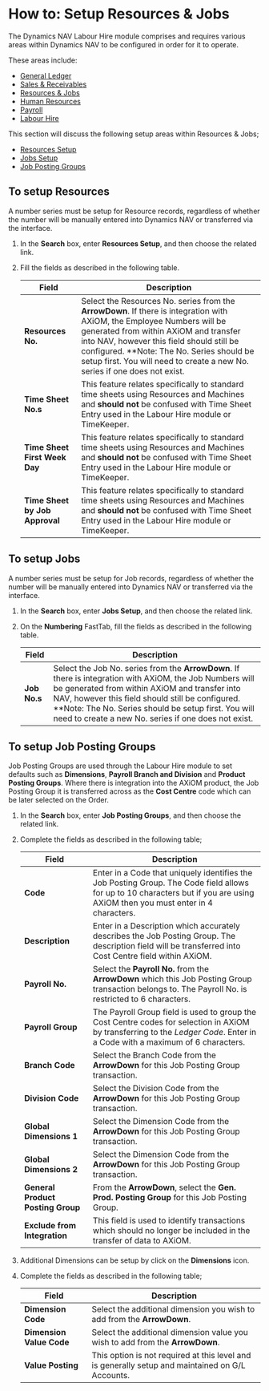 # How to: Setup Resources & Jobs

The Dynamics NAV Labour Hire module comprises and requires various areas within Dynamics NAV
to be configured in order for it to operate. 

These areas include:

- [General Ledger](au-labour-setup-general-ledger.md)
- [Sales & Receivables](au-labour-setup-sales-receivables.md)
- [Resources & Jobs](au-labour-setup-resources-jobs.md)
- [Human Resources](au-labour-setup-human-resources.md)
- [Payroll](au-labour-setup-payroll.md)
- [Labour Hire](au-labour-setup-labour-hire.md)

This section will discuss the following setup areas within Resources & Jobs;

- [Resources Setup](#to-setup-resources)
- [Jobs Setup](#to-setup-jobs)
- [Job Posting Groups](#to-setup-job-posting-groups)

## To setup Resources
A number series must be setup for Resource records, regardless of whether the number will be manually entered into Dynamics NAV or transferred via the interface.

1. In the **Search** box, enter **Resources Setup**, and then choose the related link.  
2. Fill the fields as described in the following table.  

    |Field|Description|  
    |---------------------------------|---------------------------------------|  
    |**Resources No.**|Select the Resources No. series from the **ArrowDown**. If there is integration with AXiOM, the Employee Numbers will be generated from within AXiOM and transfer into NAV, however this field should still be configured. **Note: The No. Series should be setup first.  You will need to create a new No. series if one does not exist.|  
    |**Time Sheet No.s**|This feature relates specifically to standard time sheets using Resources and Machines and **should not** be confused with Time Sheet Entry used in the Labour Hire module or TimeKeeper.|  
    |**Time Sheet First Week Day**|This feature relates specifically to standard time sheets using Resources and Machines and **should not** be confused with Time Sheet Entry used in the Labour Hire module or TimeKeeper.|  
    |**Time Sheet by Job Approval**|This feature relates specifically to standard time sheets using Resources and Machines and **should not** be confused with Time Sheet Entry used in the Labour Hire module or TimeKeeper.| 
        

## To setup Jobs
A number series must be setup for Job records, regardless of whether the number will be manually entered into Dynamics NAV or transferred via the interface.

1. In the **Search** box, enter **Jobs Setup**, and then choose the related link.  
2. On the **Numbering** FastTab, fill the fields as described in the following table.  

    |Field|Description|  
    |---------------------------------|---------------------------------------|  
    |**Job No.s**|Select the Job No. series from the **ArrowDown**.  If there is integration with AXiOM, the Job Numbers will be generated from within AXiOM and transfer into NAV, however this field should still be configured. **Note: The No. Series should be setup first.  You will need to create a new No. series if one does not exist.|  
       

## To setup Job Posting Groups
Job Posting Groups are used through the Labour Hire module to set defaults such as **Dimensions**, **Payroll Branch and Division** and **Product Posting Groups**.  Where there is integration into the AXiOM product, the Job Posting Group it is transferred across as the **Cost Centre** code which can be later selected on the Order.

1. In the **Search** box, enter **Job Posting Groups**, and then choose the related link.  
2. Complete the fields as described in the following table;

    |Field|Description|  
    |---------------------------------|---------------------------------------|  
    |**Code**|Enter in a Code that uniquely identifies the Job Posting Group.  The Code field allows for up to 10 characters but if you are using AXiOM then you must enter in 4 characters.|  
    |**Description**|Enter in a Description which accurately describes the Job Posting Group. The description field will be transferred into Cost Centre field within AXiOM.|  
    |**Payroll No.**|Select the **Payroll No.** from the **ArrowDown** which this Job Posting Group transaction belongs to.  The Payroll No. is restricted to 6 characters. |  
    |**Payroll Group**|The Payroll Group field is used to group the Cost Centre codes for selection in AXiOM by transferring to the *Ledger Code*.    Enter in a Code with a maximum of 6 characters.| 
    |**Branch Code**|Select the Branch Code from the **ArrowDown** for this Job Posting Group transaction.|
    |**Division Code**|Select the Division Code from the **ArrowDown** for this Job Posting Group transaction.|
    |**Global Dimensions 1**|Select the Dimension Code from the **ArrowDown** for this Job Posting Group transaction.|
    |**Global Dimensions 2**|Select the Dimension Code from the **ArrowDown** for this Job Posting Group transaction.|
    |**General Product Posting Group**|From the **ArrowDown**, select the **Gen. Prod. Posting Group** for this Job Posting Group.|
    |**Exclude from Integration**|This field is used to identify transactions which should no longer be included in the transfer of data to AXiOM.|

3. Additional Dimensions can be setup by click on the **Dimensions** icon.    
4. Complete the fields as described in the following table;

    |Field|Description|  
    |---------------------------------|---------------------------------------|  
    |**Dimension Code**|Select the additional dimension you wish to add from the **ArrowDown**.|  
    |**Dimension Value Code**|Select the additional dimension value you wish to add from the **ArrowDown**.|  
    |**Value Posting**|This option is not required at this level and is generally setup and maintained on G/L Accounts. |  
   
